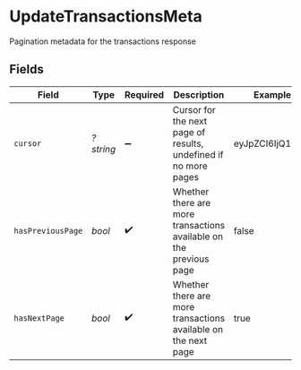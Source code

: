 # UpdateTransactionsMeta

Pagination metadata for the transactions response


## Fields

| Field                                                              | Type                                                               | Required                                                           | Description                                                        | Example                                                            |
| ------------------------------------------------------------------ | ------------------------------------------------------------------ | ------------------------------------------------------------------ | ------------------------------------------------------------------ | ------------------------------------------------------------------ |
| `cursor`                                                           | *?string*                                                          | :heavy_minus_sign:                                                 | Cursor for the next page of results, undefined if no more pages    | eyJpZCI6IjQ1NiJ9                                                   |
| `hasPreviousPage`                                                  | *bool*                                                             | :heavy_check_mark:                                                 | Whether there are more transactions available on the previous page | false                                                              |
| `hasNextPage`                                                      | *bool*                                                             | :heavy_check_mark:                                                 | Whether there are more transactions available on the next page     | true                                                               |
